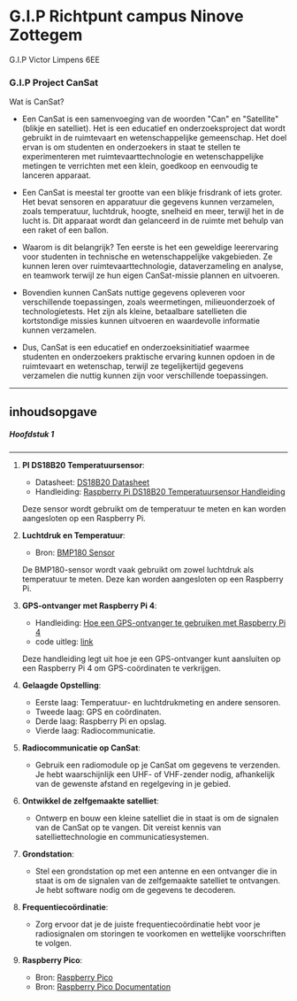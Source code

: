 # G.I.P Richtpunt campus Ninove Zottegem
G.I.P Victor Limpens 6EE


### **G.I.P Project CanSat**

Wat is CanSat?

- Een CanSat is een samenvoeging van de woorden "Can" en "Satellite" (blikje en satelliet). Het is een educatief en onderzoeksproject dat wordt gebruikt in de ruimtevaart en wetenschappelijke gemeenschap. Het doel ervan is om studenten en onderzoekers in staat te stellen te experimenteren met ruimtevaarttechnologie en wetenschappelijke metingen te verrichten met een klein, goedkoop en eenvoudig te lanceren apparaat.

- Een CanSat is meestal ter grootte van een blikje frisdrank of iets groter. Het bevat sensoren en apparatuur die gegevens kunnen verzamelen, zoals temperatuur, luchtdruk, hoogte, snelheid en meer, terwijl het in de lucht is. Dit apparaat wordt dan gelanceerd in de ruimte met behulp van een raket of een ballon.

- Waarom is dit belangrijk? Ten eerste is het een geweldige leerervaring voor studenten in technische en wetenschappelijke vakgebieden. Ze kunnen leren over ruimtevaarttechnologie, dataverzameling en analyse, en teamwork terwijl ze hun eigen CanSat-missie plannen en uitvoeren.

- Bovendien kunnen CanSats nuttige gegevens opleveren voor verschillende toepassingen, zoals weermetingen, milieuonderzoek of technologietests. Het zijn als kleine, betaalbare satellieten die kortstondige missies kunnen uitvoeren en waardevolle informatie kunnen verzamelen.

- Dus, CanSat is een educatief en onderzoeksinitiatief waarmee studenten en onderzoekers praktische ervaring kunnen opdoen in de ruimtevaart en wetenschap, terwijl ze tegelijkertijd gegevens verzamelen die nuttig kunnen zijn voor verschillende toepassingen.

****

## inhoudsopgave
<a name="inhoudsopgave"></a>
 ##### Hoofdstuk 1

****

1. **PI DS18B20 Temperatuursensor**:
   - Datasheet: [DS18B20 Datasheet](https://www.digikey.be/en/htmldatasheets/production/1668/0/0/1/ds18b20z-t-r)
   - Handleiding: [Raspberry Pi DS18B20 Temperatuursensor Handleiding](https://www.circuitbasics.com/raspberry-pi-ds18b20-temperature-sensor-tutorial/)
   
   Deze sensor wordt gebruikt om de temperatuur te meten en kan worden aangesloten op een Raspberry Pi.

2. **Luchtdruk en Temperatuur**:
   - Bron: [BMP180 Sensor](https://raspberrytips.nl/bmp180/)
   
   De BMP180-sensor wordt vaak gebruikt om zowel luchtdruk als temperatuur te meten. Deze kan worden aangesloten op een Raspberry Pi.

3. **GPS-ontvanger met Raspberry Pi 4**:
   - Handleiding: [Hoe een GPS-ontvanger te gebruiken met Raspberry Pi 4](https://maker.pro/raspberry-pi/tutorial/how-to-use-a-gps-receiver-with-raspberry-pi-4)
   - code uitleg: [link](https://microcontrollerslab.com/neo-6m-gps-module-raspberry-pi-pico-micropython/)

   Deze handleiding legt uit hoe je een GPS-ontvanger kunt aansluiten op een Raspberry Pi 4 om GPS-coördinaten te verkrijgen.

4. **Gelaagde Opstelling**:
     - Eerste laag: Temperatuur- en luchtdrukmeting en andere sensoren.
     - Tweede laag: GPS en coördinaten.
     - Derde laag: Raspberry Pi en opslag.
     - Vierde laag: Radiocommunicatie.

5. **Radiocommunicatie op CanSat**:
   - Gebruik een radiomodule op je CanSat om gegevens te verzenden. Je hebt waarschijnlijk een UHF- of VHF-zender nodig, afhankelijk van de gewenste afstand en regelgeving in je gebied.

6. **Ontwikkel de zelfgemaakte satelliet**:
   - Ontwerp en bouw een kleine satelliet die in staat is om de signalen van de CanSat op te vangen. Dit vereist kennis van satelliettechnologie en communicatiesystemen.

7. **Grondstation**:
   - Stel een grondstation op met een antenne en een ontvanger die in staat is om de signalen van de zelfgemaakte satelliet te ontvangen. Je hebt software nodig om de gegevens te decoderen.

8. **Frequentiecoördinatie**:
   - Zorg ervoor dat je de juiste frequentiecoördinatie hebt voor je radiosignalen om storingen te voorkomen en wettelijke voorschriften te volgen.

9. **Raspberry Pico**:
   - Bron: [Raspberry Pico](https://picockpit.com/raspberry-pi/nl/alles-over-de-raspberry-pi-pico/)
   - Bron: [Raspberry Pico Documentation](https://www.raspberrypi.com/documentation/microcontrollers/raspberry-pi-pico.html)

